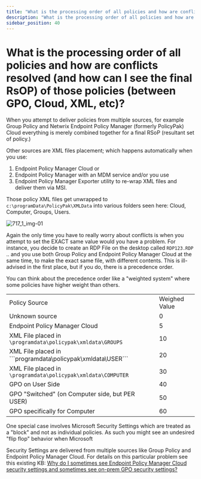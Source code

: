 ```yaml
---
title: "What is the processing order of all policies and how are conflicts resolved (and how can I see the final RsOP) of those policies (between GPO, Cloud, XML, etc)?"
description: "What is the processing order of all policies and how are conflicts resolved (and how can I see the final RsOP) of those policies (between GPO, Cloud, XML, etc)?"
sidebar_position: 40
---
```


# What is the processing order of all policies and how are conflicts resolved (and how can I see the final RsOP) of those policies (between GPO, Cloud, XML, etc)?

When you attempt to deliver policies from multiple sources, for example Group Policy and Netwrix
Endpoint Policy Manager (formerly PolicyPak) Cloud everything is merely combined together for a
final RSoP (resultant set of policy.)

Other sources are XML files placement; which happens automatically when you use:

1. Endpoint Policy Manager Cloud or
2. Endpoint Policy Manager with an MDM service and/or you use
3. Endpoint Policy Manager Exporter utility to re-wrap XML files and deliver them via MSI.

Those policy XML files get unwrapped to` c:\programData\PolicyPak\XMLData` into various folders seen
here: Cloud, Computer, Groups, Users.

![717_1_img-01](/images/endpointpolicymanager/troubleshooting/717_1_img-01.webp)

Again the only time you have to really worry about conflicts is when you attempt to set the EXACT
same value would you have a problem. For instance, you decide to create an RDP File on the desktop
called `RDP123.RDP `.. and you use both Group Policy and Endpoint Policy Manager Cloud at the same
time, to make the exact same file, with different contents. This is ill-advised in the first place,
but if you do, there is a precedence order.

You can think about the precedence order like a "weighted system" where some policies have higher
weight than others.

|                                                              |               |
| ------------------------------------------------------------ | ------------- |
| Policy Source                                                | Weighed Value |
| Unknown source                                               | 0             |
| Endpoint Policy Manager Cloud                                | 5             |
| XML File placed in` \programdata\policypak\xmldata\GROUPS`   | 10            |
| XML File placed in \```programdata\policypak\xmldata\USER``` | 20            |
| XML File placed in` \programdata\policypak\xmldata\COMPUTER` | 30            |
| GPO on User Side                                             | 40            |
| GPO "Switched" (on Computer side, but PER USER)              | 50            |
| GPO specifically for Computer                                | 60            |

One special case involves Microsoft Security Settings which are treated as a "block" and not as
individual policies. As such you might see an undesired "flip flop" behavior when Microsoft

Security Settings are delivered from multiple sources like Group Policy and Endpoint Policy Manager
Cloud. For details on this particular problem see this existing KB:
[Why do I sometimes see Endpoint Policy Manager Cloud security settings and sometimes see on-prem GPO security settings?](/docs/endpointpolicymanager/components/admintemplatesmanager/knowledgebase/exportinggrouppolicysecurity/onpremisecloud.md)
